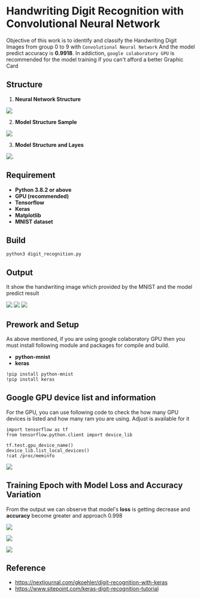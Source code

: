 # Handwriting Digit Recognition with Convolutional Neural Network
Objective of this work is to identify and classify the Handwriting Digit Images from group 0 to 9 with ```Convolutional Neural Network``` 
And the model predict accuracy is **0.9918**. In addiction, ```google colaboratory GPU``` is recommended for the model training if you can't afford a better Graphic Card



## Structure
1. **Neural Network Structure**

![](img/neural_network.png)

2. **Model Structure Sample**

![](img/cnn_structure.jpeg)

3. **Model Structure and Layes**

![.](img/model.png)


## Requirement
  - **Python 3.8.2 or above**
  - **GPU (recommended)**
  - **Tensorflow**
  - **Keras**
  - **Matplotlib**
  - **MNIST dataset**
  
## Build
```
python3 digit_recognition.py
```
## Output 
It show the handwriting image which provided by the MNIST and the model predict result 

![](img/output1.png)
![](img/output2.png)
![](img/output3.png)

## Prework and Setup
As above mentioned, if you are using google colaboratory GPU then you must install following module and packages for compile and build.

  - **python-mnist**
  - **keras**
  
```
!pip install python-mnist
!pip install keras
```

## Google GPU device list and information
For the GPU, you can use following code to check the how many GPU devices is listed and how many ram you are using.
Adjust is available for it
```
import tensorflow as tf
from tensorflow.python.client import device_lib

tf.test.gpu_device_name()
device_lib.list_local_devices()
!cat /proc/meminfo
```

![](img/gpu_information.png)

## Training Epoch with Model Loss and Accuracy Variation
From the output we can observe that model's **loss** is getting decrease and **accuracy** become greater and approach 0.998

![](img/training_epoch.png)

![](img/model_loss.png)

![](img/model_accuracy.png)

## Reference
* https://nextjournal.com/gkoehler/digit-recognition-with-keras
* https://www.sitepoint.com/keras-digit-recognition-tutorial
